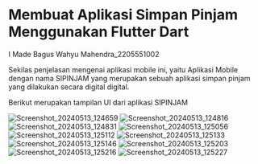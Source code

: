 # Membuat Aplikasi Simpan Pinjam Menggunakan Flutter Dart

I Made Bagus Wahyu Mahendra_2205551002

Sekilas penjelasan mengenai aplikasi mobile ini, yaitu Aplikasi Mobile dengan nama SIPINJAM yang merupakan sebuah aplikasi simpan pinjam yang dilakukan secara digital digital.

Berikut merupakan tampilan UI dari aplikasi SIPINJAM

![Screenshot_20240513_124659](https://github.com/BagusWahyuMahendra/tugas-pemrogramanMobile/assets/114908291/62dc5e21-f399-40d7-b85b-4c5b84a426c3)
![Screenshot_20240513_124816](https://github.com/BagusWahyuMahendra/tugas-pemrogramanMobile/assets/114908291/cde5163d-f3f7-418d-98ed-4d783c0e97c9)
![Screenshot_20240513_124831](https://github.com/BagusWahyuMahendra/tugas-pemrogramanMobile/assets/114908291/aa029da9-f9f7-4846-8e5f-cc861bf67fd9)
![Screenshot_20240513_125056](https://github.com/BagusWahyuMahendra/tugas-pemrogramanMobile/assets/114908291/c860ede4-c332-4a3c-a35c-211a21751180)
![Screenshot_20240513_125112](https://github.com/BagusWahyuMahendra/tugas-pemrogramanMobile/assets/114908291/b9d8e82b-0b3d-460d-9c7f-1c495c26f72a)
![Screenshot_20240513_125133](https://github.com/BagusWahyuMahendra/tugas-pemrogramanMobile/assets/114908291/05e71bc4-ae90-40f0-aaf8-2eaea194db69)
![Screenshot_20240513_125146](https://github.com/BagusWahyuMahendra/tugas-pemrogramanMobile/assets/114908291/55d88af6-52a1-4a55-ab66-22d4e135c94f)
![Screenshot_20240513_125203](https://github.com/BagusWahyuMahendra/tugas-pemrogramanMobile/assets/114908291/90c84fd2-a381-47ed-9dde-ad15300263db)
![Screenshot_20240513_125216](https://github.com/BagusWahyuMahendra/tugas-pemrogramanMobile/assets/114908291/06ee4905-8208-4a13-89ca-b05d97e836c4)
![Screenshot_20240513_125227](https://github.com/BagusWahyuMahendra/tugas-pemrogramanMobile/assets/114908291/3b58663f-8732-44d7-a5ea-58d78b10a752)

























